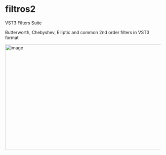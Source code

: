 # filtros2
 VST3 Filters Suite
 
Butterworth, Chebyshev, Elliptic and common 2nd order filters in VST3 format 

<img width="851" height="342" alt="image" src="https://github.com/user-attachments/assets/3b09f8ec-4f1a-4dfa-98c2-e12c8500edeb" />
